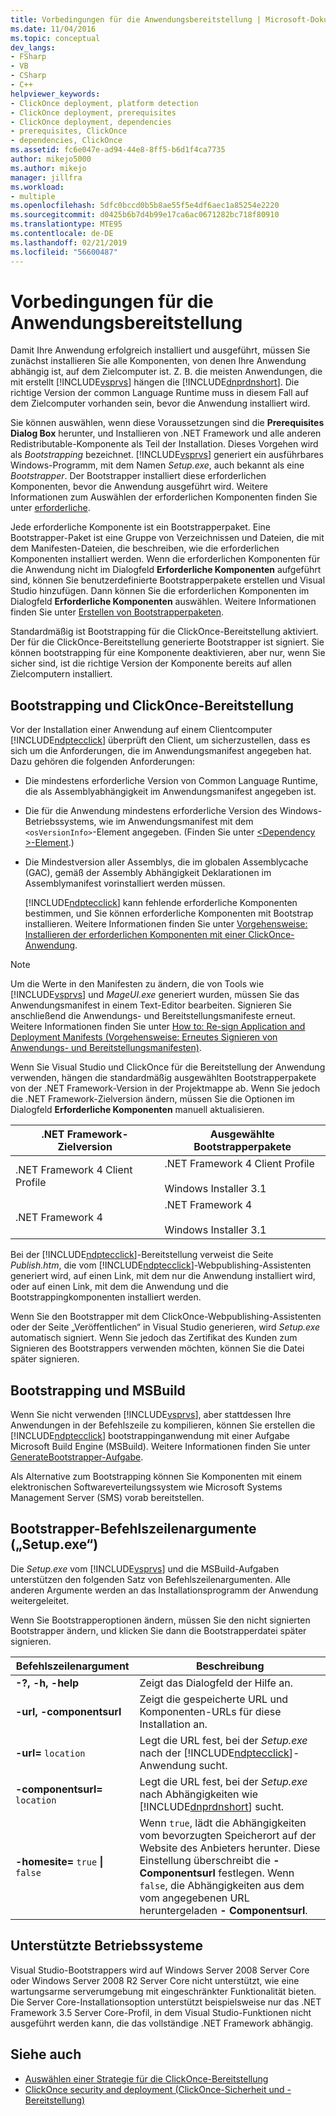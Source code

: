 ```yaml
---
title: Vorbedingungen für die Anwendungsbereitstellung | Microsoft-Dokumentation
ms.date: 11/04/2016
ms.topic: conceptual
dev_langs:
- FSharp
- VB
- CSharp
- C++
helpviewer_keywords:
- ClickOnce deployment, platform detection
- ClickOnce deployment, prerequisites
- ClickOnce deployment, dependencies
- prerequisites, ClickOnce
- dependencies, ClickOnce
ms.assetid: fc6e047e-ad94-44e8-8ff5-b6d1f4ca7735
author: mikejo5000
ms.author: mikejo
manager: jillfra
ms.workload:
- multiple
ms.openlocfilehash: 5dfc0bccd0b5b8ae55f5e4df6aec1a85254e2220
ms.sourcegitcommit: d0425b6b7d4b99e17ca6ac0671282bc718f80910
ms.translationtype: MTE95
ms.contentlocale: de-DE
ms.lasthandoff: 02/21/2019
ms.locfileid: "56600487"
---
```

# <a name="application-deployment-prerequisites"></a>Vorbedingungen für die Anwendungsbereitstellung

Damit Ihre Anwendung erfolgreich installiert und ausgeführt, müssen Sie zunächst installieren Sie alle Komponenten, von denen Ihre Anwendung abhängig ist, auf dem Zielcomputer ist. Z. B. die meisten Anwendungen, die mit erstellt [!INCLUDE[vsprvs](../code-quality/includes/vsprvs_md.md)] hängen die [!INCLUDE[dnprdnshort](../code-quality/includes/dnprdnshort_md.md)]. Die richtige Version der common Language Runtime muss in diesem Fall auf dem Zielcomputer vorhanden sein, bevor die Anwendung installiert wird.

 Sie können auswählen, wenn diese Voraussetzungen sind die **Prerequisites Dialog Box** herunter, und Installieren von .NET Framework und alle anderen Redistributable-Komponente als Teil der Installation. Dieses Vorgehen wird als *Bootstrapping* bezeichnet. [!INCLUDE[vsprvs](../code-quality/includes/vsprvs_md.md)] generiert ein ausführbares Windows-Programm, mit dem Namen *Setup.exe*, auch bekannt als eine *Bootstrapper*. Der Bootstrapper installiert diese erforderlichen Komponenten, bevor die Anwendung ausgeführt wird. Weitere Informationen zum Auswählen der erforderlichen Komponenten finden Sie unter [erforderliche](../ide/reference/prerequisites-dialog-box.md).

 Jede erforderliche Komponente ist ein Bootstrapperpaket. Eine Bootstrapper-Paket ist eine Gruppe von Verzeichnissen und Dateien, die mit dem Manifesten-Dateien, die beschreiben, wie die erforderlichen Komponenten installiert werden. Wenn die erforderlichen Komponenten für die Anwendung nicht im Dialogfeld **Erforderliche Komponenten** aufgeführt sind, können Sie benutzerdefinierte Bootstrapperpakete erstellen und Visual Studio hinzufügen. Dann können Sie die erforderlichen Komponenten im Dialogfeld **Erforderliche Komponenten** auswählen. Weitere Informationen finden Sie unter [Erstellen von Bootstrapperpaketen](../deployment/creating-bootstrapper-packages.md).

 Standardmäßig ist Bootstrapping für die ClickOnce-Bereitstellung aktiviert. Der für die ClickOnce-Bereitstellung generierte Bootstrapper ist signiert. Sie können bootstrapping für eine Komponente deaktivieren, aber nur, wenn Sie sicher sind, ist die richtige Version der Komponente bereits auf allen Zielcomputern installiert.

## <a name="bootstrapping-and-clickonce-deployment"></a>Bootstrapping und ClickOnce-Bereitstellung
 Vor der Installation einer Anwendung auf einem Clientcomputer [!INCLUDE[ndptecclick](../deployment/includes/ndptecclick_md.md)] überprüft den Client, um sicherzustellen, dass es sich um die Anforderungen, die im Anwendungsmanifest angegeben hat. Dazu gehören die folgenden Anforderungen:

- Die mindestens erforderliche Version von Common Language Runtime, die als Assemblyabhängigkeit im Anwendungsmanifest angegeben ist.

- Die für die Anwendung mindestens erforderliche Version des Windows-Betriebssystems, wie im Anwendungsmanifest mit dem `<osVersionInfo>`-Element angegeben. (Finden Sie unter [ \<Dependency >-Element](../deployment/dependency-element-clickonce-application.md).)

- Die Mindestversion aller Assemblys, die im globalen Assemblycache (GAC), gemäß der Assembly Abhängigkeit Deklarationen im Assemblymanifest vorinstalliert werden müssen.

  [!INCLUDE[ndptecclick](../deployment/includes/ndptecclick_md.md)] kann fehlende erforderliche Komponenten bestimmen, und Sie können erforderliche Komponenten mit Bootstrap installieren. Weitere Informationen finden Sie unter [Vorgehensweise: Installieren der erforderlichen Komponenten mit einer ClickOnce-Anwendung](../deployment/how-to-install-prerequisites-with-a-clickonce-application.md).

> [!NOTE]
>  Um die Werte in den Manifesten zu ändern, die von Tools wie [!INCLUDE[vsprvs](../code-quality/includes/vsprvs_md.md)] und *MageUI.exe* generiert wurden, müssen Sie das Anwendungsmanifest in einem Text-Editor bearbeiten. Signieren Sie anschließend die Anwendungs- und Bereitstellungsmanifeste erneut. Weitere Informationen finden Sie unter [How to: Re-sign Application and Deployment Manifests (Vorgehensweise: Erneutes Signieren von Anwendungs- und Bereitstellungsmanifesten)](../deployment/how-to-re-sign-application-and-deployment-manifests.md).

 Wenn Sie Visual Studio und ClickOnce für die Bereitstellung der Anwendung verwenden, hängen die standardmäßig ausgewählten Bootstrapperpakete von der .NET Framework-Version in der Projektmappe ab. Wenn Sie jedoch die .NET Framework-Zielversion ändern, müssen Sie die Optionen im Dialogfeld **Erforderliche Komponenten** manuell aktualisieren.

|.NET Framework-Zielversion|Ausgewählte Bootstrapperpakete|
|---------------------------|------------------------------------|
|.NET Framework 4 Client Profile|.NET Framework 4 Client Profile<br /><br /> Windows Installer 3.1|
|.NET Framework 4|.NET Framework 4<br /><br /> Windows Installer 3.1|

 Bei der [!INCLUDE[ndptecclick](../deployment/includes/ndptecclick_md.md)]-Bereitstellung verweist die Seite *Publish.htm*, die vom [!INCLUDE[ndptecclick](../deployment/includes/ndptecclick_md.md)]-Webpublishing-Assistenten generiert wird, auf einen Link, mit dem nur die Anwendung installiert wird, oder auf einen Link, mit dem die Anwendung und die Bootstrappingkomponenten installiert werden.

 Wenn Sie den Bootstrapper mit dem ClickOnce-Webpublishing-Assistenten oder der Seite „Veröffentlichen“ in Visual Studio generieren, wird *Setup.exe* automatisch signiert. Wenn Sie jedoch das Zertifikat des Kunden zum Signieren des Bootstrappers verwenden möchten, können Sie die Datei später signieren.

## <a name="bootstrapping-and-msbuild"></a>Bootstrapping und MSBuild
 Wenn Sie nicht verwenden [!INCLUDE[vsprvs](../code-quality/includes/vsprvs_md.md)], aber stattdessen Ihre Anwendungen in der Befehlszeile zu kompilieren, können Sie erstellen die [!INCLUDE[ndptecclick](../deployment/includes/ndptecclick_md.md)] bootstrappinganwendung mit einer Aufgabe Microsoft Build Engine (MSBuild). Weitere Informationen finden Sie unter [GenerateBootstrapper-Aufgabe](../msbuild/generatebootstrapper-task.md).

 Als Alternative zum Bootstrapping können Sie Komponenten mit einem elektronischen Softwareverteilungssystem wie Microsoft Systems Management Server (SMS) vorab bereitstellen.

## <a name="bootstrapper-setupexe-command-line-arguments"></a>Bootstrapper-Befehlszeilenargumente („Setup.exe“)
 Die *Setup.exe* vom [!INCLUDE[vsprvs](../code-quality/includes/vsprvs_md.md)] und die MSBuild-Aufgaben unterstützen den folgenden Satz von Befehlszeilenargumenten. Alle anderen Argumente werden an das Installationsprogramm der Anwendung weitergeleitet.

 Wenn Sie Bootstrapperoptionen ändern, müssen Sie den nicht signierten Bootstrapper ändern, und klicken Sie dann die Bootstrapperdatei später signieren.


| Befehlszeilenargument | Beschreibung |
| - | - |
| **-?, -h, -help** | Zeigt das Dialogfeld der Hilfe an. |
| **-url, -componentsurl** | Zeigt die gespeicherte URL und Komponenten-URLs für diese Installation an. |
| **-url=** `location` | Legt die URL fest, bei der *Setup.exe* nach der [!INCLUDE[ndptecclick](../deployment/includes/ndptecclick_md.md)]-Anwendung sucht. |
| **-componentsurl=** `location` | Legt die URL fest, bei der *Setup.exe* nach Abhängigkeiten wie [!INCLUDE[dnprdnshort](../code-quality/includes/dnprdnshort_md.md)] sucht. |
| **-homesite=** `true` **&#124;** `false` | Wenn `true`, lädt die Abhängigkeiten vom bevorzugten Speicherort auf der Website des Anbieters herunter. Diese Einstellung überschreibt die **- Componentsurl** festlegen. Wenn `false`, die Abhängigkeiten aus dem vom angegebenen URL heruntergeladen **- Componentsurl**. |

## <a name="operating-system-support"></a>Unterstützte Betriebssysteme
 Visual Studio-Bootstrappers wird auf Windows Server 2008 Server Core oder Windows Server 2008 R2 Server Core nicht unterstützt, wie eine wartungsarme serverumgebung mit eingeschränkter Funktionalität bieten. Die Server Core-Installationsoption unterstützt beispielsweise nur das .NET Framework 3.5 Server Core-Profil, in dem Visual Studio-Funktionen nicht ausgeführt werden kann, die das vollständige .NET Framework abhängig.

## <a name="see-also"></a>Siehe auch
- [Auswählen einer Strategie für die ClickOnce-Bereitstellung](../deployment/choosing-a-clickonce-deployment-strategy.md)
- [ClickOnce security and deployment (ClickOnce-Sicherheit und -Bereitstellung)](../deployment/clickonce-security-and-deployment.md)